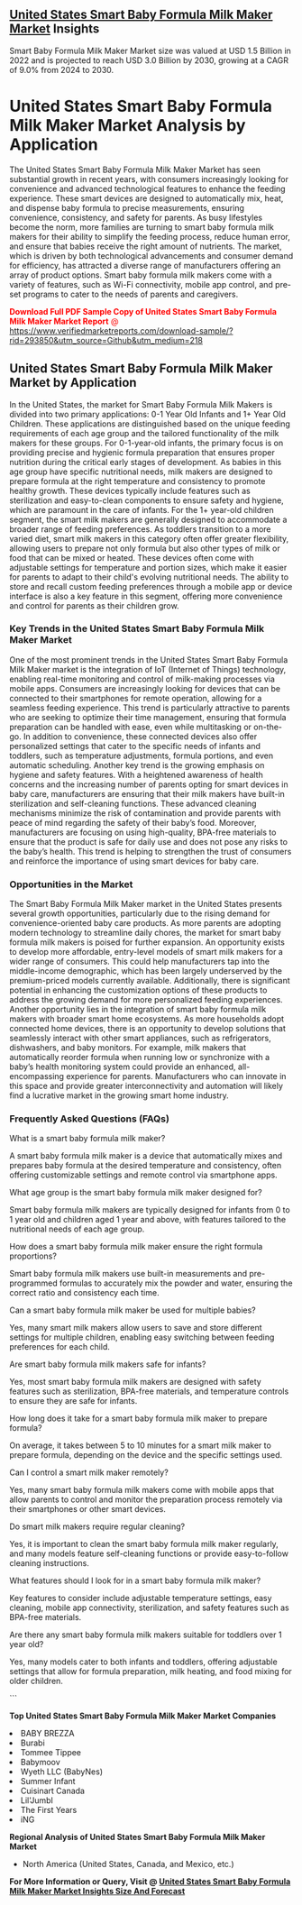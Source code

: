 <h2><a href="https://www.verifiedmarketreports.com/download-sample/?rid=293850&amp;utm_source=Github&amp;utm_medium=218" target="_blank">United States Smart Baby Formula Milk Maker Market</a> Insights</h2><p>Smart Baby Formula Milk Maker Market size was valued at USD 1.5 Billion in 2022 and is projected to reach USD 3.0 Billion by 2030, growing at a CAGR of 9.0% from 2024 to 2030.</p><p> <h1>United States Smart Baby Formula Milk Maker Market Analysis by Application</h1> <p>The United States Smart Baby Formula Milk Maker Market has seen substantial growth in recent years, with consumers increasingly looking for convenience and advanced technological features to enhance the feeding experience. These smart devices are designed to automatically mix, heat, and dispense baby formula to precise measurements, ensuring convenience, consistency, and safety for parents. As busy lifestyles become the norm, more families are turning to smart baby formula milk makers for their ability to simplify the feeding process, reduce human error, and ensure that babies receive the right amount of nutrients. The market, which is driven by both technological advancements and consumer demand for efficiency, has attracted a diverse range of manufacturers offering an array of product options. Smart baby formula milk makers come with a variety of features, such as Wi-Fi connectivity, mobile app control, and pre-set programs to cater to the needs of parents and caregivers. <p><span class=""><span style="color: #ff0000;"><strong>Download Full PDF Sample Copy of United States Smart Baby Formula Milk Maker Market Report</strong> @ </span><a href="https://www.verifiedmarketreports.com/download-sample/?rid=293850&amp;utm_source=Github&amp;utm_medium=218" target="_blank">https://www.verifiedmarketreports.com/download-sample/?rid=293850&amp;utm_source=Github&amp;utm_medium=218</a></span></p></p> <h2>United States Smart Baby Formula Milk Maker Market by Application</h2> <p>In the United States, the market for Smart Baby Formula Milk Makers is divided into two primary applications: 0-1 Year Old Infants and 1+ Year Old Children. These applications are distinguished based on the unique feeding requirements of each age group and the tailored functionality of the milk makers for these groups. For 0-1-year-old infants, the primary focus is on providing precise and hygienic formula preparation that ensures proper nutrition during the critical early stages of development. As babies in this age group have specific nutritional needs, milk makers are designed to prepare formula at the right temperature and consistency to promote healthy growth. These devices typically include features such as sterilization and easy-to-clean components to ensure safety and hygiene, which are paramount in the care of infants. For the 1+ year-old children segment, the smart milk makers are generally designed to accommodate a broader range of feeding preferences. As toddlers transition to a more varied diet, smart milk makers in this category often offer greater flexibility, allowing users to prepare not only formula but also other types of milk or food that can be mixed or heated. These devices often come with adjustable settings for temperature and portion sizes, which make it easier for parents to adapt to their child's evolving nutritional needs. The ability to store and recall custom feeding preferences through a mobile app or device interface is also a key feature in this segment, offering more convenience and control for parents as their children grow. <h3>Key Trends in the United States Smart Baby Formula Milk Maker Market</h3> <p>One of the most prominent trends in the United States Smart Baby Formula Milk Maker market is the integration of IoT (Internet of Things) technology, enabling real-time monitoring and control of milk-making processes via mobile apps. Consumers are increasingly looking for devices that can be connected to their smartphones for remote operation, allowing for a seamless feeding experience. This trend is particularly attractive to parents who are seeking to optimize their time management, ensuring that formula preparation can be handled with ease, even while multitasking or on-the-go. In addition to convenience, these connected devices also offer personalized settings that cater to the specific needs of infants and toddlers, such as temperature adjustments, formula portions, and even automatic scheduling. Another key trend is the growing emphasis on hygiene and safety features. With a heightened awareness of health concerns and the increasing number of parents opting for smart devices in baby care, manufacturers are ensuring that their milk makers have built-in sterilization and self-cleaning functions. These advanced cleaning mechanisms minimize the risk of contamination and provide parents with peace of mind regarding the safety of their baby’s food. Moreover, manufacturers are focusing on using high-quality, BPA-free materials to ensure that the product is safe for daily use and does not pose any risks to the baby’s health. This trend is helping to strengthen the trust of consumers and reinforce the importance of using smart devices for baby care. <h3>Opportunities in the Market</h3> <p>The Smart Baby Formula Milk Maker market in the United States presents several growth opportunities, particularly due to the rising demand for convenience-oriented baby care products. As more parents are adopting modern technology to streamline daily chores, the market for smart baby formula milk makers is poised for further expansion. An opportunity exists to develop more affordable, entry-level models of smart milk makers for a wider range of consumers. This could help manufacturers tap into the middle-income demographic, which has been largely underserved by the premium-priced models currently available. Additionally, there is significant potential in enhancing the customization options of these products to address the growing demand for more personalized feeding experiences. Another opportunity lies in the integration of smart baby formula milk makers with broader smart home ecosystems. As more households adopt connected home devices, there is an opportunity to develop solutions that seamlessly interact with other smart appliances, such as refrigerators, dishwashers, and baby monitors. For example, milk makers that automatically reorder formula when running low or synchronize with a baby’s health monitoring system could provide an enhanced, all-encompassing experience for parents. Manufacturers who can innovate in this space and provide greater interconnectivity and automation will likely find a lucrative market in the growing smart home industry. <h3>Frequently Asked Questions (FAQs)</h3> <p>What is a smart baby formula milk maker?</p> <p>A smart baby formula milk maker is a device that automatically mixes and prepares baby formula at the desired temperature and consistency, often offering customizable settings and remote control via smartphone apps.</p> <p>What age group is the smart baby formula milk maker designed for?</p> <p>Smart baby formula milk makers are typically designed for infants from 0 to 1 year old and children aged 1 year and above, with features tailored to the nutritional needs of each age group.</p> <p>How does a smart baby formula milk maker ensure the right formula proportions?</p> <p>Smart baby formula milk makers use built-in measurements and pre-programmed formulas to accurately mix the powder and water, ensuring the correct ratio and consistency each time.</p> <p>Can a smart baby formula milk maker be used for multiple babies?</p> <p>Yes, many smart milk makers allow users to save and store different settings for multiple children, enabling easy switching between feeding preferences for each child.</p> <p>Are smart baby formula milk makers safe for infants?</p> <p>Yes, most smart baby formula milk makers are designed with safety features such as sterilization, BPA-free materials, and temperature controls to ensure they are safe for infants.</p> <p>How long does it take for a smart baby formula milk maker to prepare formula?</p> <p>On average, it takes between 5 to 10 minutes for a smart milk maker to prepare formula, depending on the device and the specific settings used.</p> <p>Can I control a smart milk maker remotely?</p> <p>Yes, many smart baby formula milk makers come with mobile apps that allow parents to control and monitor the preparation process remotely via their smartphones or other smart devices.</p> <p>Do smart milk makers require regular cleaning?</p> <p>Yes, it is important to clean the smart baby formula milk maker regularly, and many models feature self-cleaning functions or provide easy-to-follow cleaning instructions.</p> <p>What features should I look for in a smart baby formula milk maker?</p> <p>Key features to consider include adjustable temperature settings, easy cleaning, mobile app connectivity, sterilization, and safety features such as BPA-free materials.</p> <p>Are there any smart baby formula milk makers suitable for toddlers over 1 year old?</p> <p>Yes, many models cater to both infants and toddlers, offering adjustable settings that allow for formula preparation, milk heating, and food mixing for older children.</p> ```</p><p><strong>Top United States Smart Baby Formula Milk Maker Market Companies</strong></p><div data-test-id=""><p><li>BABY BREZZA</li><li> Burabi</li><li> Tommee Tippee</li><li> Babymoov</li><li> Wyeth LLC (BabyNes)</li><li> Summer Infant</li><li> Cuisinart Canada</li><li> Lil'Jumbl</li><li> The First Years</li><li> iNG</li></p><div><strong>Regional Analysis of&nbsp;United States Smart Baby Formula Milk Maker Market</strong></div><ul><li dir="ltr"><p dir="ltr">North America&nbsp;(United States, Canada, and Mexico, etc.)</p></li></ul><p><strong>For More Information or Query, Visit @&nbsp;</strong><strong><a href="https://www.verifiedmarketreports.com/product/smart-baby-formula-milk-maker-market/?utm_source=Github&amp;utm_medium=218" target="_blank">United States Smart Baby Formula Milk Maker Market Insights Size And Forecast</a></strong></p></div>
